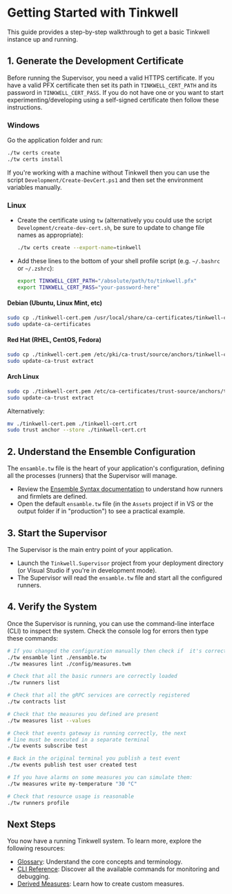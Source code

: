 # Getting Started with Tinkwell

This guide provides a step-by-step walkthrough to get a basic Tinkwell instance up and running.

## 1. Generate the Development Certificate

Before running the Supervisor, you need a valid HTTPS certificate. If you have a valid PFX certificate then set its path in `TINKWELL_CERT_PATH` and its password in `TINKWELL_CERT_PASS`. If you do not have one or you want to start experimenting/developing using a self-signed certificate then follow these instructions.

### Windows

Go the application folder and run:

```bash
./tw certs create
./tw certs install
```

If you're working with a machine without Tinkwell then you can use the script `Development/Create-DevCert.ps1` and then set the environment variables manually. 

### Linux

* Create the certificate using `tw` (alternatively you could use the script `Development/create-dev-cert.sh`, be sure to update to change file names as appropriate):
    ```bash
    ./tw certs create --export-name=tinkwell
    ```

* Add these lines to the bottom of your shell profile script (e.g. `~/.bashrc` or `~/.zshrc`):
    ```bash
    export TINKWELL_CERT_PATH="/absolute/path/to/tinkwell.pfx"
    export TINKWELL_CERT_PASS="your-password-here"
    ```

#### Debian (Ubuntu, Linux Mint, etc)

```bash
sudo cp ./tinkwell-cert.pem /usr/local/share/ca-certificates/tinkwell-cert.crt
sudo update-ca-certificates
```

#### Red Hat (RHEL, CentOS, Fedora)

```bash
sudo cp ./tinkwell-cert.pem /etc/pki/ca-trust/source/anchors/tinkwell-cert.crt
sudo update-ca-trust extract
```

#### Arch Linux

```bash
sudo cp ./tinkwell-cert.pem /etc/ca-certificates/trust-source/anchors/tinkwell-cert.crt
sudo update-ca-trust extract
```

Alternatively:

```bash
mv ./tinkwell-cert.pem ./tinkwell-cert.crt
sudo trust anchor --store ./tinkwell-cert.crt
```

## 2. Understand the Ensemble Configuration

The `ensamble.tw` file is the heart of your application's configuration, defining all the processes (runners) that the Supervisor will manage.

-   Review the [Ensemble Syntax documentation](./Ensamble.md) to understand how runners and firmlets are defined.
-   Open the default `ensamble.tw` file (in the `Assets` project if in VS or the output folder if in "production") to see a practical example.

## 3. Start the Supervisor

The Supervisor is the main entry point of your application.

-   Launch the `Tinkwell.Supervisor` project from your deployment directory (or Visual Studio if you're in development mode).
-   The Supervisor will read the `ensamble.tw` file and start all the configured runners.

## 4. Verify the System

Once the Supervisor is running, you can use the command-line interface (CLI) to inspect the system. Check the console log for errors then type these commands:

```bash
# If you changed the configuration manually then check if  it's correct:
./tw ensamble lint ./ensamble.tw
./tw measures lint ./config/measures.twm

# Check that all the basic runners are correctly loaded
./tw runners list

# Check that all the gRPC services are correctly registered
./tw contracts list

# Check that the measures you defined are present
./tw measures list --values

# Check that events gateway is running correctly, the next
# line must be executed in a separate terminal
./tw events subscribe test

# Back in the original terminal you publish a test event
./tw events publish test user created test

# If you have alarms on some measures you can simulate them:
./tw measures write my-temperature "30 °C"

# Check that resource usage is reasonable
./tw runners profile
```

## Next Steps

You now have a running Tinkwell system. To learn more, explore the following resources:

-   [Glossary](./Glossary.md): Understand the core concepts and terminology.
-   [CLI Reference](./CLI.md): Discover all the available commands for monitoring and debugging.
-   [Derived Measures](./Derived-measures.md): Learn how to create custom measures.

